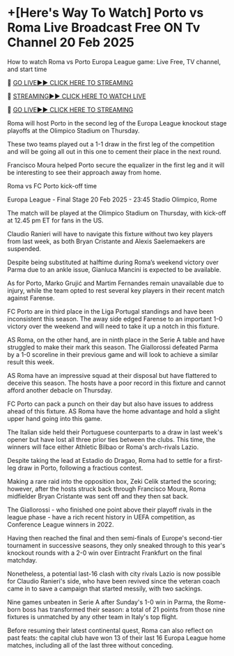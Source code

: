 # +[Here's Way To Watch] Porto vs Roma Live Broadcast Free ON Tv Channel 20 Feb 2025
How to watch Roma vs Porto Europa League game: Live Free, TV channel, and start time

🔴 [GO LIVE►► CLICK HERE TO STREAMING](https://jpn-srt.blogspot.com/2025/02/soccer.html)

🔴 [STREAMING►► CLICK HERE TO WATCH LIVE](https://jpn-srt.blogspot.com/2025/02/soccer.html)

🔴 [GO LIVE►► CLICK HERE TO STREAMING](https://jpn-srt.blogspot.com/2025/02/soccer.html)

Roma will host Porto in the second leg of the Europa League knockout stage playoffs at the Olimpico Stadium on Thursday.

These two teams played out a 1-1 draw in the first leg of the competition and will be going all out in this one to cement their place in the next round.

Francisco Moura helped Porto secure the equalizer in the first leg and it will be interesting to see their approach away from home.

Roma vs FC Porto kick-off time

Europa League - Final Stage
20 Feb 2025 - 23:45
Stadio Olimpico, Rome

The match will be played at the Olimpico Stadium on Thursday, with kick-off at 12.45 pm ET for fans in the US.

Claudio Ranieri will have to navigate this fixture without two key players from last week, as both Bryan Cristante and Alexis Saelemaekers are suspended.

Despite being substituted at halftime during Roma’s weekend victory over Parma due to an ankle issue, Gianluca Mancini is expected to be available.

As for Porto, Marko Grujić and Martim Fernandes remain unavailable due to injury, while the team opted to rest several key players in their recent match against Farense.

FC Porto are in third place in the Liga Portugal standings and have been inconsistent this season. The away side edged Farense to an important 1-0 victory over the weekend and will need to take it up a notch in this fixture.

AS Roma, on the other hand, are in ninth place in the Serie A table and have struggled to make their mark this season. The Giallorossi defeated Parma by a 1-0 scoreline in their previous game and will look to achieve a similar result this week.

AS Roma have an impressive squad at their disposal but have flattered to deceive this season. The hosts have a poor record in this fixture and cannot afford another debacle on Thursday.

FC Porto can pack a punch on their day but also have issues to address ahead of this fixture. AS Roma have the home advantage and hold a slight upper hand going into this game.

The Italian side held their Portuguese counterparts to a draw in last week's opener but have lost all three prior ties between the clubs. This time, the winners will face either Athletic Bilbao or Roma's arch-rivals Lazio.

Despite taking the lead at Estadio do Dragao, Roma had to settle for a first-leg draw in Porto, following a fractious contest.

Making a rare raid into the opposition box, Zeki Celik started the scoring; however, after the hosts struck back through Francisco Moura, Roma midfielder Bryan Cristante was sent off and they then sat back.

The Giallorossi - who finished one point above their playoff rivals in the league phase - have a rich recent history in UEFA competition, as Conference League winners in 2022.

Having then reached the final and then semi-finals of Europe's second-tier tournament in successive seasons, they only sneaked through to this year's knockout rounds with a 2-0 win over Eintracht Frankfurt on the final matchday.

Nonetheless, a potential last-16 clash with city rivals Lazio is now possible for Claudio Ranieri's side, who have been revived since the veteran coach came in to save a campaign that started messily, with two sackings.

Nine games unbeaten in Serie A after Sunday's 1-0 win in Parma, the Rome-born boss has transformed their season: a total of 21 points from those nine fixtures is unmatched by any other team in Italy's top flight.

Before resuming their latest continental quest, Roma can also reflect on past feats: the capital club have won 13 of their last 16 Europa League home matches, including all of the last three without conceding.
